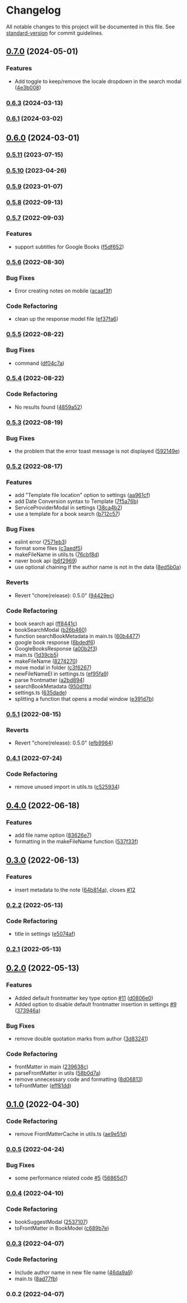 # Changelog

All notable changes to this project will be documented in this file. See [standard-version](https://github.com/conventional-changelog/standard-version) for commit guidelines.

## [0.7.0](https://github.com/anpigon/obsidian-book-search-plugin/compare/0.6.3...0.7.0) (2024-05-01)

### Features

- Add toggle to keep/remove the locale dropdown in the search modal ([4e3b008](https://github.com/anpigon/obsidian-book-search-plugin/commit/4e3b008eef3d763706bd53ff5b22eb3ac076794c))

### [0.6.3](https://github.com/anpigon/obsidian-book-search-plugin/compare/0.6.1...0.6.3) (2024-03-13)

### [0.6.1](https://github.com/anpigon/obsidian-book-search-plugin/compare/0.6.0...0.6.1) (2024-03-02)

## [0.6.0](https://github.com/anpigon/obsidian-book-search-plugin/compare/0.5.12-beta-3...0.6.0) (2024-03-01)

### [0.5.11](https://github.com/anpigon/obsidian-book-search-plugin/compare/0.5.10...0.5.11) (2023-07-15)

### [0.5.10](https://github.com/anpigon/obsidian-book-search-plugin/compare/0.5.9...0.5.10) (2023-04-26)

### [0.5.9](https://github.com/anpigon/obsidian-book-search-plugin/compare/0.5.8...0.5.9) (2023-01-07)

### [0.5.8](https://github.com/anpigon/obsidian-book-search-plugin/compare/0.5.8-beta.2...0.5.8) (2022-09-13)

### [0.5.7](https://github.com/anpigon/obsidian-book-search-plugin/compare/0.5.6...0.5.7) (2022-09-03)

### Features

- support subtitles for Google Books ([f5df652](https://github.com/anpigon/obsidian-book-search-plugin/commit/f5df652387d2e6e55f15e13c7b98cdb7605c95c3))

### [0.5.6](https://github.com/anpigon/obsidian-book-search-plugin/compare/0.5.5...0.5.6) (2022-08-30)

### Bug Fixes

- Error creating notes on mobile ([acaaf3f](https://github.com/anpigon/obsidian-book-search-plugin/commit/acaaf3f13e2f9dc5b34a182d32d18c5b6ab700c5))

### Code Refactoring

- clean up the response model file ([ef37fa6](https://github.com/anpigon/obsidian-book-search-plugin/commit/ef37fa6390b2158072134bc3d1b18c63a411b959))

### [0.5.5](https://github.com/anpigon/obsidian-book-search-plugin/compare/0.5.4...0.5.5) (2022-08-22)

### Bug Fixes

- command ([df04c7a](https://github.com/anpigon/obsidian-book-search-plugin/commit/df04c7afce1670fe41dd3eaa68392b1bb172891f))

### [0.5.4](https://github.com/anpigon/obsidian-book-search-plugin/compare/0.5.3...0.5.4) (2022-08-22)

### Code Refactoring

- No results found ([4859a52](https://github.com/anpigon/obsidian-book-search-plugin/commit/4859a52b00c7e2d6396da2c2df57274bc5618caa))

### [0.5.3](https://github.com/anpigon/obsidian-book-search-plugin/compare/0.5.2...0.5.3) (2022-08-19)

### Bug Fixes

- the problem that the error toast message is not displayed ([592149e](https://github.com/anpigon/obsidian-book-search-plugin/commit/592149e599ca589e5389e41fd3d1c375ab308e64))

### [0.5.2](https://github.com/anpigon/obsidian-book-search-plugin/compare/0.4.1...0.5.2) (2022-08-17)

### Features

- add "Template file location" option to settings ([aa961cf](https://github.com/anpigon/obsidian-book-search-plugin/commit/aa961cf63bd242c5d77e6d16225e2528279775db))
- add Date Conversion syntax to Template ([7f5a76b](https://github.com/anpigon/obsidian-book-search-plugin/commit/7f5a76b3e88c95393162f186ddfc210a3f01a2bf))
- ServiceProviderModal in settings ([38ca4b2](https://github.com/anpigon/obsidian-book-search-plugin/commit/38ca4b2f195a4d78b86d7446011489983aa6a23f))
- use a template for a book search ([b712c57](https://github.com/anpigon/obsidian-book-search-plugin/commit/b712c57c2f9236e72209a50adc233587cf6e0cba))

### Bug Fixes

- eslint error ([7571eb3](https://github.com/anpigon/obsidian-book-search-plugin/commit/7571eb3bad64b2b1c7b3d3f7ba6e7a5037deef99))
- format some files ([c3aedf5](https://github.com/anpigon/obsidian-book-search-plugin/commit/c3aedf51d37c9cf916a42ff411f36e321bc2d91b))
- makeFileName in utils.ts ([76cbf8d](https://github.com/anpigon/obsidian-book-search-plugin/commit/76cbf8d29379e95d9dcb85decbdb07ad0613b818))
- naver book api ([b6f2969](https://github.com/anpigon/obsidian-book-search-plugin/commit/b6f29696d8861917049d025a15e01a608d40a927))
- use optional chaining If the author name is not in the data ([8ed5b0a](https://github.com/anpigon/obsidian-book-search-plugin/commit/8ed5b0a50058b9f0c1ecfc282f59ee7adf7109cf))

### Reverts

- Revert "chore(release): 0.5.0" ([94429ec](https://github.com/anpigon/obsidian-book-search-plugin/commit/94429ec66f5b583d550fae1c63bfb15ed3dcd48b))

### Code Refactoring

- book search api ([ff8441c](https://github.com/anpigon/obsidian-book-search-plugin/commit/ff8441c58bec820211d38c8f1cf8da6bf19562ad))
- bookSearchModal ([b26b460](https://github.com/anpigon/obsidian-book-search-plugin/commit/b26b460424e6b95263bd05163f67cd7f2f5f9970))
- function searchBookMetadata in main.ts ([60b4477](https://github.com/anpigon/obsidian-book-search-plugin/commit/60b447739af0144b4607d71fa7921512c97448f6))
- google book response ([6bdedf6](https://github.com/anpigon/obsidian-book-search-plugin/commit/6bdedf6627e816101c4ca6cee1c7320c44ac5621))
- GoogleBooksResponse ([a00b2f3](https://github.com/anpigon/obsidian-book-search-plugin/commit/a00b2f3a08d36f001417f5f9bbad482c675a9bfe))
- main.ts ([1d39cb5](https://github.com/anpigon/obsidian-book-search-plugin/commit/1d39cb5dfaa34a284145cb1de5a01e1b3a292997))
- makeFileName ([8274270](https://github.com/anpigon/obsidian-book-search-plugin/commit/82742705d84478bf84c20500b53d82e79ca24efc))
- move modal in folder ([c3f6267](https://github.com/anpigon/obsidian-book-search-plugin/commit/c3f626720da82931ff286cb2b55b0c60f9742332))
- newFileNameEl in settings.ts ([ef95fa9](https://github.com/anpigon/obsidian-book-search-plugin/commit/ef95fa916bfb34bf33d4c20bd3110467b54868fe))
- parse frontmatter ([a2bd894](https://github.com/anpigon/obsidian-book-search-plugin/commit/a2bd8946f8fb7c1f651501aee016333d4c68ffe2))
- searchBookMetadata ([950d1fb](https://github.com/anpigon/obsidian-book-search-plugin/commit/950d1fb3bd3e520ac8936c03bd0606bfb9dea1f3))
- settings.ts ([635dade](https://github.com/anpigon/obsidian-book-search-plugin/commit/635dade0b5c387c080f78243cc2e86a3a2ad106c))
- splitting a function that opens a modal window ([e391d7b](https://github.com/anpigon/obsidian-book-search-plugin/commit/e391d7b2080511986f5748a04204c6f8868fb673))

### [0.5.1](https://github.com/anpigon/obsidian-book-search-plugin/compare/0.5.0...0.5.1) (2022-08-15)

### Reverts

- Revert "chore(release): 0.5.0" ([efb9984](https://github.com/anpigon/obsidian-book-search-plugin/commit/efb99848701d2cfe5a52ff37c0f67db6153e44ec))

### [0.4.1](https://github.com/anpigon/obsidian-book-search-plugin/compare/0.4.0...0.4.1) (2022-07-24)

### Code Refactoring

- remove unused import in utils.ts ([c525934](https://github.com/anpigon/obsidian-book-search-plugin/commit/c52593443b5dcfb9cf8f3febc4d45df00f3d6a72))

## [0.4.0](https://github.com/anpigon/obsidian-book-search-plugin/compare/0.3.0...0.4.0) (2022-06-18)

### Features

- add file name option ([83626e7](https://github.com/anpigon/obsidian-book-search-plugin/commit/83626e779be79107e388732957f8307bab311731))
- formatting in the makeFileName function ([537f33f](https://github.com/anpigon/obsidian-book-search-plugin/commit/537f33f29afa8589eef2d84eac3a92badee2a411))

## [0.3.0](https://github.com/anpigon/obsidian-book-search-plugin/compare/0.2.2...0.3.0) (2022-06-13)

### Features

- insert metadata to the note ([64b814a](https://github.com/anpigon/obsidian-book-search-plugin/commit/64b814ad3078fc01b709e4a4cc628f1fd1d16f1a)), closes [#12](https://github.com/anpigon/obsidian-book-search-plugin/issues/12)

### [0.2.2](https://github.dev/anpigon/obsidian-book-search-plugin/compare/0.2.1...0.2.2) (2022-05-13)

### Code Refactoring

- title in settings ([e5074af](https://github.dev/anpigon/obsidian-book-search-plugin/commit/e5074aff44a3cf4e1fd8d702403adbe6bf3bc626))

### [0.2.1](https://github.dev/anpigon/obsidian-book-search-plugin/compare/0.2.0...0.2.1) (2022-05-13)

## [0.2.0](https://github.dev/anpigon/obsidian-book-search-plugin/compare/0.1.0...0.2.0) (2022-05-13)

### Features

- Added default frontmatter key type option [#11](https://github.dev/anpigon/obsidian-book-search-plugin/issues/11) ([d0806e0](https://github.dev/anpigon/obsidian-book-search-plugin/commit/d0806e0133bcd298e05adf3cb12eb822d6bc514a))
- Added option to disable default frontmatter insertion in settings [#9](https://github.dev/anpigon/obsidian-book-search-plugin/issues/9) ([373946a](https://github.dev/anpigon/obsidian-book-search-plugin/commit/373946aeb024882e68c51032271fcd98f9486ae2))

### Bug Fixes

- remove double quotation marks from author ([3d83241](https://github.dev/anpigon/obsidian-book-search-plugin/commit/3d832411781c6ba6f17b66858a2face38f780c14))

### Code Refactoring

- frontMatter in main ([239638c](https://github.dev/anpigon/obsidian-book-search-plugin/commit/239638cb89fa697a7fcec7eb0f1a8fcc6908dadc))
- parseFrontMatter in utils ([58b0d7a](https://github.dev/anpigon/obsidian-book-search-plugin/commit/58b0d7ad0332f14caf42f8006281f1fb06bc23ae))
- remove unnecessary code and formatting ([8d06813](https://github.dev/anpigon/obsidian-book-search-plugin/commit/8d06813c46e73181e8fa27009308f97848f29cbb))
- toFrontMatter ([eff81dd](https://github.dev/anpigon/obsidian-book-search-plugin/commit/eff81dd15ea4e5859dbf96833f70ae1f8d81b850))

## [0.1.0](https://github.dev/anpigon/obsidian-book-search-plugin/compare/0.0.5...0.1.0) (2022-04-30)

### Code Refactoring

- remove FrontMatterCache in utils.ts ([ae9e51d](https://github.dev/anpigon/obsidian-book-search-plugin/commit/ae9e51d9f8fb58ff64d11a502f6f14c92e1fe7bb))

### [0.0.5](https://github.dev/anpigon/obsidian-book-search-plugin/compare/0.0.4...0.0.5) (2022-04-24)

### Bug Fixes

- some performance related code [#5](https://github.dev/anpigon/obsidian-book-search-plugin/issues/5) ([56865d7](https://github.dev/anpigon/obsidian-book-search-plugin/commit/56865d73142bd34c0bcaca11665d381151735e32))

### [0.0.4](https://github.dev/anpigon/obsidian-book-search-plugin/compare/0.0.3...0.0.4) (2022-04-10)

### Code Refactoring

- bookSuggestModal ([2537107](https://github.dev/anpigon/obsidian-book-search-plugin/commit/2537107c06d8e0cc4802d5b9ada9ac1d9abe62a9))
- toFrontMatter in BookModel ([c689b7e](https://github.dev/anpigon/obsidian-book-search-plugin/commit/c689b7e93159d5161e443eaea70df92bc1b93696))

### [0.0.3](https://github.dev/anpigon/obsidian-book-search-plugin/compare/0.0.2...0.0.3) (2022-04-07)

### Code Refactoring

- Include author name in new file name ([46da9a9](https://github.dev/anpigon/obsidian-book-search-plugin/commit/46da9a9042407d689f7ccbe23d0e674ed31639f4))
- main.ts ([8ad77fb](https://github.dev/anpigon/obsidian-book-search-plugin/commit/8ad77fb018cfaaa061f33059a45239e14fd015a3))

### 0.0.2 (2022-04-07)
